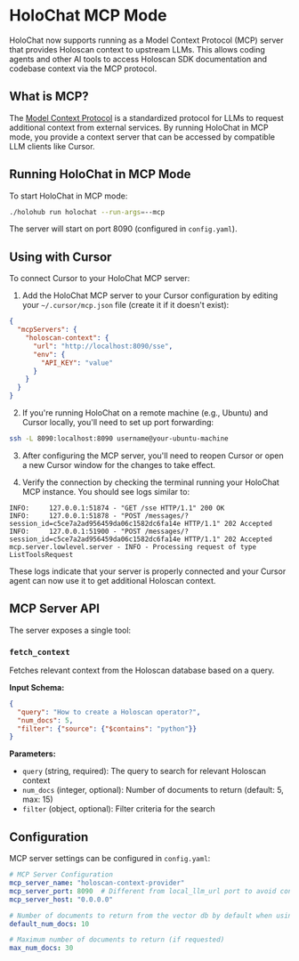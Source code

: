 # HoloChat MCP Mode

HoloChat now supports running as a Model Context Protocol (MCP) server that provides Holoscan context to upstream LLMs. This allows coding agents and other AI tools to access Holoscan SDK documentation and codebase context via the MCP protocol.

## What is MCP?

The [Model Context Protocol](https://modelcontextprotocol.io/) is a standardized protocol for LLMs to request additional context from external services. By running HoloChat in MCP mode, you provide a context server that can be accessed by compatible LLM clients like Cursor.

## Running HoloChat in MCP Mode

To start HoloChat in MCP mode:

```bash
./holohub run holochat --run-args=--mcp
```

The server will start on port 8090 (configured in `config.yaml`).

## Using with Cursor

To connect Cursor to your HoloChat MCP server:

1. Add the HoloChat MCP server to your Cursor configuration by editing your `~/.cursor/mcp.json` file (create it if it doesn't exist):

```json
{
  "mcpServers": {
    "holoscan-context": {
      "url": "http://localhost:8090/sse",
      "env": {
        "API_KEY": "value"
      }
    }
  }
}
```

2. If you're running HoloChat on a remote machine (e.g., Ubuntu) and Cursor locally, you'll need to set up port forwarding:

```bash
ssh -L 8090:localhost:8090 username@your-ubuntu-machine
```

3. After configuring the MCP server, you'll need to reopen Cursor or open a new Cursor window for the changes to take effect.

4. Verify the connection by checking the terminal running your HoloChat MCP instance. You should see logs similar to:

```
INFO:     127.0.0.1:51874 - "GET /sse HTTP/1.1" 200 OK
INFO:     127.0.0.1:51878 - "POST /messages/?session_id=c5ce7a2ad956459da06c1582dc6fa14e HTTP/1.1" 202 Accepted
INFO:     127.0.0.1:51900 - "POST /messages/?session_id=c5ce7a2ad956459da06c1582dc6fa14e HTTP/1.1" 202 Accepted
mcp.server.lowlevel.server - INFO - Processing request of type ListToolsRequest
```

These logs indicate that your server is properly connected and your Cursor agent can now use it to get additional Holoscan context.

## MCP Server API

The server exposes a single tool:

### `fetch_context`
Fetches relevant context from the Holoscan database based on a query.

**Input Schema:**
```json
{
  "query": "How to create a Holoscan operator?",
  "num_docs": 5,
  "filter": {"source": {"$contains": "python"}}
}
```

**Parameters:**
- `query` (string, required): The query to search for relevant Holoscan context
- `num_docs` (integer, optional): Number of documents to return (default: 5, max: 15)
- `filter` (object, optional): Filter criteria for the search

## Configuration

MCP server settings can be configured in `config.yaml`:

```yaml
# MCP Server Configuration
mcp_server_name: "holoscan-context-provider"
mcp_server_port: 8090  # Different from local_llm_url port to avoid conflicts
mcp_server_host: "0.0.0.0"

# Number of documents to return from the vector db by default when using MCP
default_num_docs: 10

# Maximum number of documents to return (if requested)
max_num_docs: 30
```
